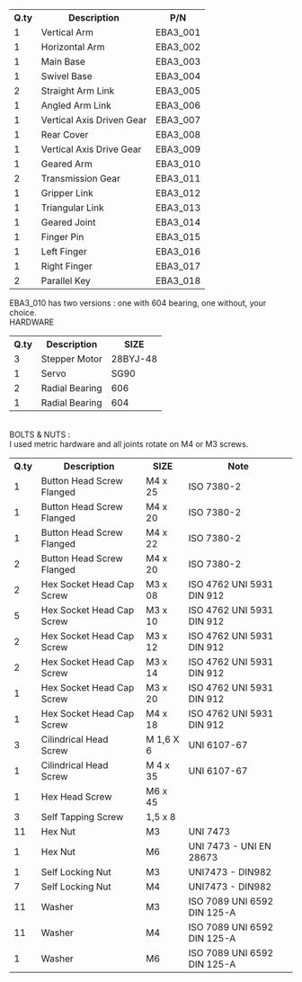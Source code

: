 <table> <tr> <th>Q.ty</th> <th>Description</th> <th>P/N</th> </tr> <tr> <td>1</td> <td>Vertical Arm</td> <td>EBA3_001</td> </tr> <tr> <td>1</td> <td>Horizontal Arm</td> <td>EBA3_002</td> </tr> <tr> <td>1</td> <td>Main Base</td> <td>EBA3_003</td> </tr> <tr> <td>1</td> <td>Swivel Base</td> <td>EBA3_004</td> </tr> <tr> <td>2</td> <td>Straight Arm Link</td> <td>EBA3_005</td> </tr> <tr> <td>1</td> <td>Angled Arm Link</td> <td>EBA3_006</td> </tr> <tr> <td>1</td> <td>Vertical Axis Driven Gear</td> <td>EBA3_007</td> </tr> <tr> <td>1</td> <td>Rear Cover</td> <td>EBA3_008</td> </tr> <tr> <td>1</td> <td>Vertical Axis Drive Gear</td> <td>EBA3_009</td> </tr> <tr> <td>1</td> <td>Geared Arm</td> <td>EBA3_010</td> </tr> <tr> <td>2</td> <td>Transmission Gear</td> <td>EBA3_011</td> </tr> <tr> <td>1</td> <td>Gripper Link</td> <td>EBA3_012</td> </tr> <tr> <td>1</td> <td>Triangular Link</td> <td>EBA3_013</td> </tr> <tr> <td>1</td> <td>Geared Joint</td> <td>EBA3_014</td> </tr> <tr> <td>1</td> <td>Finger Pin</td> <td>EBA3_015</td> </tr> <tr> <td>1</td> <td>Left Finger</td> <td>EBA3_016</td> </tr> <tr> <td>1</td> <td>Right Finger</td> <td>EBA3_017</td> </tr> <tr> <td>2</td> <td>Parallel Key</td> <td>EBA3_018</td> </tr> </table> EBA3_010 has two versions : one with 604 bearing, one without, your choice. <BR> HARDWARE <table> <tr> <th>Q.ty</th> <th>Description</th> <th>SIZE</th> </tr> <tr> <td>3</td> <td>Stepper Motor</td> <td>28BYJ-48</td> </tr> <tr> <td>1</td> <td>Servo</td> <td>SG90</td> </tr> <tr> <td>2</td> <td>Radial Bearing</td> <td>606</td> </tr> <tr> <td>1</td> <td>Radial Bearing</td> <td>604</td> </tr> </table> <BR> BOLTS & NUTS :<BR> I used metric hardware and all joints rotate on M4 or M3 screws. <table> <tr> <th>Q.ty</th> <th>Description</th> <th>SIZE</th> <th>Note</th> </tr> <tr> <td>1</td> <td>Button Head Screw Flanged</td> <td>M4 x 25</td> <td>ISO 7380-2</td> </tr> <tr> <td>1</td> <td>Button Head Screw Flanged</td> <td>M4 x 20</td> <td>ISO 7380-2</td> </tr> <tr> <td>1</td> <td>Button Head Screw Flanged</td> <td>M4 x 22</td> <td>ISO 7380-2</td> </tr> <tr> <td>2</td> <td>Button Head Screw Flanged</td> <td>M4 x 20</td> <td>ISO 7380-2</td> </tr> <tr> <td>2</td> <td>Hex Socket Head Cap Screw</td> <td>M3 x 08</td> <td>ISO 4762 UNI 5931 DIN 912</td> </tr> <tr> <td>5</td> <td>Hex Socket Head Cap Screw</td> <td>M3 x 10</td> <td>ISO 4762 UNI 5931 DIN 912</td> </tr> <tr> <td>2</td> <td>Hex Socket Head Cap Screw</td> <td>M3 x 12</td> <td>ISO 4762 UNI 5931 DIN 912</td> </tr> <tr> <td>2</td> <td>Hex Socket Head Cap Screw</td> <td>M3 x 14</td> <td>ISO 4762 UNI 5931 DIN 912</td> </tr> <tr> <td>1</td> <td>Hex Socket Head Cap Screw</td> <td>M3 x 20</td> <td>ISO 4762 UNI 5931 DIN 912</td> </tr> <tr> <td>1</td> <td>Hex Socket Head Cap Screw</td> <td>M4 x 18</td> <td>ISO 4762 UNI 5931 DIN 912</td> </tr> <tr> <td>3</td> <td>Cilindrical Head Screw</td> <td>M 1,6 X 6</td> <td>UNI 6107-67</td> </tr> <tr> <td>1</td> <td>Cilindrical Head Screw</td> <td>M 4 x 35</td> <td>UNI 6107-67</td> </tr> <tr> <td>1</td> <td>Hex Head Screw</td> <td>M6 x 45</td> <td></td> </tr> <tr> <td>3</td> <td>Self Tapping Screw</td> <td>1,5 x 8</td> <td></td> </tr> <tr> <td>11</td> <td>Hex Nut</td> <td>M3</td> <td>UNI 7473</td> </tr> <tr> <td>1</td> <td>Hex Nut</td> <td>M6</td> <td>UNI 7473 - UNI EN 28673</td> </tr> <tr> <td>1</td> <td>Self Locking Nut</td> <td>M3</td> <td>UNI7473 - DIN982</td> </tr> <tr> <td>7</td> <td>Self Locking Nut</td> <td>M4</td> <td>UNI7473 - DIN982</td> </tr> <tr> <td>11</td> <td>Washer</td> <td>M3</td> <td>ISO 7089 UNI 6592 DIN 125-A</td> </tr> <tr> <td>11</td> <td>Washer</td> <td>M4</td> <td>ISO 7089 UNI 6592 DIN 125-A</td> </tr> <tr> <td>1</td> <td>Washer</td> <td>M6</td> <td>ISO 7089 UNI 6592 DIN 125-A</td> </tr> </table>
